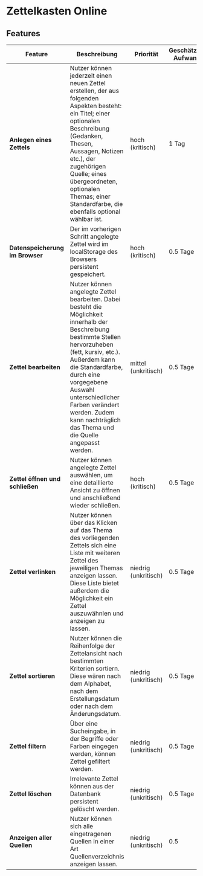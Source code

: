 # Zettelkasten Online

## Features

| Feature | Beschreibung | Priorität | Geschätzter Aufwand | Betroffen Schichten |
|---------|--------------|-----------|--------------------|---------------------|
| **Anlegen eines Zettels** | Nutzer können jederzeit einen neuen Zettel erstellen, der aus folgenden Aspekten besteht: ein Titel; einer optionalen Beschreibung (Gedanken, Thesen, Aussagen, Notizen etc.), der zugehörigen Quelle; eines übergeordneten, optionalen Themas; einer Standardfarbe, die ebenfalls optional wählbar ist. | hoch (kritisch) | 1 Tag | UI, Datenbank, Javascript |
| **Datenspeicherung im Browser** | Der im vorherigen Schritt angelegte Zettel wird im localStorage des Browsers persistent gespeichert. | hoch (kritisch) | 0.5 Tage | Datenbank, Javascript |
| **Zettel bearbeiten** | Nutzer können angelegte Zettel bearbeiten. Dabei besteht die Möglichkeit innerhalb der Beschreibung bestimmte Stellen hervorzuheben (fett, kursiv, etc.). Außerdem kann die Standardfarbe, durch eine vorgegebene Auswahl unterschiedlicher Farben verändert werden. Zudem kann nachträglich das Thema und die Quelle angepasst werden.| mittel (unkritisch) | 0.5 Tage | UI, Datenbank, Javascript |
| **Zettel öffnen und schließen** | Nutzer können angelegte Zettel auswählen, um eine detaillierte Ansicht zu öffnen und anschließend wieder schließen. | hoch (kritisch) | 0.5 Tage | Javascript, UI (Datenbank) |
| **Zettel verlinken** | Nutzer können über das Klicken auf das Thema des vorliegenden Zettels sich eine Liste mit weiteren Zettel des jeweiligen Themas anzeigen lassen. Diese Liste bietet außerdem die Möglichkeit ein Zettel auszuwähnlen und anzeigen zu lassen.  | niedrig (unkritisch) | 0.5 Tage | UI, Javascript (Datenbank) |
| **Zettel sortieren** | Nutzer können die Reihenfolge der Zettelansicht nach bestimmten Kriterien sortiern. Diese wären nach dem Alphabet, nach dem Erstellungsdatum oder nach dem Änderungsdatum. | niedrig (unkritisch) | 0.5 Tage | Javascript, UI, Datenbank |
| **Zettel filtern** | Über eine Sucheingabe, in der Begriffe oder Farben eingegen werden, können Zettel gefiltert werden. | niedrig (unkritisch) | 0.5 Tage | UI, Javascript, Datenbank |
| **Zettel löschen** | Irrelevante Zettel können aus der Datenbank persistent gelöscht werden. | niedrig (unkritisch) | 0.5 Tage | UI, Javascript, Datenbank |
| **Anzeigen aller Quellen** | Nutzer können sich alle eingetragenen Quellen in einer Art Quellenverzeichnis anzeigen lassen. | niedrig (unkritisch) | 0.5 | UI, Datenbank |
